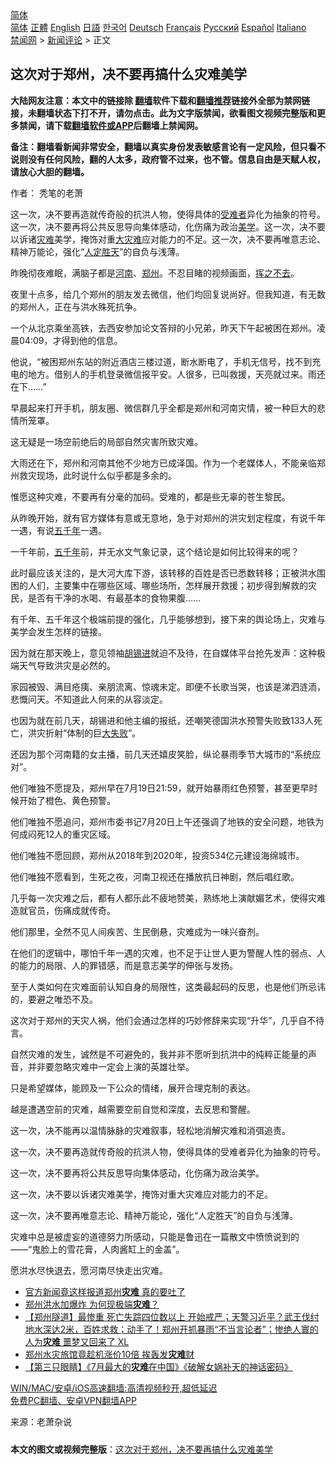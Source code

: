  <!-- 面包屑导航 --> <div class="breadcrumb"><!-- GTranslate: https://gtranslate.io/ -->  <div class="switcher notranslate">  <div class="selected">  <a href="#" onclick="return false;"> 简体</a>  </div>  <div class="option">  <a href="https://www.bannedbook.org" onclick="doGTranslate('zh-CN|zh-CN');jQuery('div.switcher div.selected a').html(jQuery(this).html());return false;" title="简体中文" class="nturl selected"> 简体</a>  <a href="https://www.bannedbook.org/zh-tw/" onclick="doGTranslate('zh-CN|zh-TW');jQuery('div.switcher div.selected a').html(jQuery(this).html());return false;" title="繁體中文" class="nturl"> 正體</a>  <a href="https://www.bannedbook.org/en/" onclick="doGTranslate('zh-CN|en');jQuery('div.switcher div.selected a').html(jQuery(this).html());return false;" title="English" class="nturl"> English</a>  <a href="https://www.bannedbook.org/ja/" onclick="doGTranslate('zh-CN|ja');jQuery('div.switcher div.selected a').html(jQuery(this).html());return false;" title="日本語" class="nturl"> 日語</a>  <a href="https://www.bannedbook.org/ko/" onclick="doGTranslate('zh-CN|ko');jQuery('div.switcher div.selected a').html(jQuery(this).html());return false;" title="한국어" class="nturl"> 한국어</a>  <a href="https://www.bannedbook.org/de/" onclick="doGTranslate('zh-CN|de');jQuery('div.switcher div.selected a').html(jQuery(this).html());return false;" title="Deutsch" class="nturl"> Deutsch</a>  <a href="https://www.bannedbook.org/fr/" onclick="doGTranslate('zh-CN|fr');jQuery('div.switcher div.selected a').html(jQuery(this).html());return false;" title="Français" class="nturl"> Français</a>  <a href="https://www.bannedbook.org/ru/" onclick="doGTranslate('zh-CN|ru');jQuery('div.switcher div.selected a').html(jQuery(this).html());return false;" title="Русский" class="nturl"> Русский</a>  <a href="https://www.bannedbook.org/es/" onclick="doGTranslate('zh-CN|es');jQuery('div.switcher div.selected a').html(jQuery(this).html());return false;" title="Español" class="nturl"> Español</a>  <a href="https://www.bannedbook.org/it/" onclick="doGTranslate('zh-CN|it');jQuery('div.switcher div.selected a').html(jQuery(this).html());return false;" title="Italiano" class="nturl"> Italiano</a>  </div>  </div>      <div class='breadcrumb-sub'><!-- Breadcrumb NavXT 6.3.0 --> <a href="https://www.bannedbook.org/" class="home">禁闻网</a> &gt; <a href="https://www.bannedbook.org/bnews/comments/" class="category">新闻评论</a> &gt; 正文</div></div><h2>这次对于郑州，决不要再搞什么灾难美学</h2> <p class="notice"><b>大陆网友注意：本文中的链接除 <a href="https://github.com/bannedbook/fanqiang" >翻墙</a>软件下载和<a href="https://github.com/killgcd/justmysocks/blob/master/README.md">翻墙推荐</a>链接外全部为禁网链接，未翻墙状态下打不开，请勿点击。此为文字版禁闻，欲看图文视频完整版和更多禁闻，请下载<a href="https://github.com/bannedbook/fanqiang">翻墙软件或APP</a>后翻墙上禁闻网。</p><p>备注：翻墙看新闻非常安全，翻墙以真实身份发表敏感言论有一定风险，但只看不说则没有任何风险，翻的人太多，政府管不过来，也不管。信息自由是天赋人权，请放心大胆的翻墙。</b></p>  <div class="entry"> <p>作者： 秃笔的老萧</p> <p id="summary">这一次，决不要再造就传奇般的抗洪人物，使得具体的<a href="https://www.bannedbook.org/bnews/tag/%E5%8F%97%E9%9A%BE%E8%80%85/" class="st_tag internal_tag" rel="tag" title="标签 受难者 下的日志">受难者</a>异化为抽象的符号。这一次，决不要再将公共反思导向集体感动，化伤痛为政治<a href="https://www.bannedbook.org/bnews/tag/%E7%BE%8E%E5%AD%A6/" class="st_tag internal_tag" rel="tag" title="标签 美学 下的日志">美学</a>。这一次，决不要以诉诸<a href="https://www.bannedbook.org/bnews/tag/%E7%81%BE%E9%9A%BE/" class="st_tag internal_tag" rel="tag" title="标签 灾难 下的日志">灾难</a>美学，掩饰对重<a href="https://www.bannedbook.org/bnews/tag/%E5%A4%A7%E7%81%BE%E9%9A%BE/" class="st_tag internal_tag" rel="tag" title="标签 大灾难 下的日志">大灾难</a>应对能力的不足。这一次，决不要再唯意志论、精神万能论，强化“<a href="https://www.bannedbook.org/bnews/tag/%E4%BA%BA%E5%AE%9A%E8%83%9C%E5%A4%A9/" class="st_tag internal_tag" rel="tag" title="标签 人定胜天 下的日志">人定胜天</a>”的自负与浅薄。</p> <p>昨晚彻夜难眠，满脑子都是<a href="https://www.bannedbook.org/bnews/tag/%e6%b2%b3%e5%8d%97/" class="st_tag internal_tag" rel="tag" title="标签 河南 下的日志">河南</a>、<a href="https://www.bannedbook.org/bnews/tag/%e9%83%91%e5%b7%9e/" class="st_tag internal_tag" rel="tag" title="标签 郑州 下的日志">郑州</a>。不忍目睹的视频画面，<span class='wp_keywordlink'><a href="https://www.bannedbook.org/forum2/topic1699.html" title="正见网《章冬：挥之不去》" target="_blank">挥之不去</a></span>。</p> <p>夜里十点多，给几个郑州的朋友发去微信，他们均回复说尚好。但我知道，有无数的郑州人，正在与洪水殊死抗争。</p> <p>一个从北京乘坐高铁，去西安参加论文答辩的小兄弟，昨天下午起被困在郑州。凌晨04:09，才得到他的信息。</p> <p>他说，“被困郑州东站的附近酒店三楼过道，断水断电了，手机无信号，找不到充电的地方。借别人的手机登录微信报平安。人很多，已叫救援，天亮就过来。雨还在下……”</p> <p>早晨起来打开手机，朋友圈、微信群几乎全都是郑州和河南灾情，被一种巨大的悲情所笼罩。</p> <p>这无疑是一场空前绝后的局部自然灾害所致灾难。</p> <p>大雨还在下，郑州和河南其他不少地方已成泽国。作为一个老媒体人，不能亲临郑州救灾现场，此时说什么似乎都是多余的。</p>  <p>惟愿这种灾难，不要再有分毫的加码。受难的，都是些无辜的苍生黎民。</p> <p>从昨晚开始，就有官方媒体有意或无意地，急于对郑州的洪灾划定程度，有说千年一遇，有说<span class='wp_keywordlink'><a href="https://www.bannedbook.org/forum24/topic769.html" title="上下五千年历史真貌" target="_blank">五千年</a></span>一遇。</p> <p>一千年前，<a href="https://www.bannedbook.org/bnews/tag/%E4%BA%94%E5%8D%83%E5%B9%B4/" class="st_tag internal_tag" rel="tag" title="标签 五千年 下的日志">五千年</a>前，并无水文气象记录，这个结论是如何比较得来的呢？</p> <p>此时最应该关注的，是大河大库下游，该转移的百姓是否已悉数转移；正被洪水围困的人们，主要集中在哪些区域、哪些场所，怎样展开救援；初步得到解救的灾民，是否有干净的水喝、有最基本的食物果腹……</p> <p>有千年、五千年这个极端前提的强化，几乎能够想到，接下来的舆论场上，灾难与美学会发生怎样的链接。</p> <p>因为就在那天晚上，意见领袖<a href="https://www.bannedbook.org/bnews/tag/%e8%83%a1%e9%94%a1%e8%bf%9b/" class="st_tag internal_tag" rel="tag" title="标签 胡锡进 下的日志">胡锡进</a>就迫不及待，在自媒体平台抢先发声：这种极端天气导致洪灾是必然的。</p> <p>家园被毁、满目疮痍、亲朋流离、惊魂未定。即便不长歌当哭，也该是涕泗涟洏，悲慨问天。不知道此人何来的从容淡定。</p> <p>也因为就在前几天，胡锡进和他主编的报纸，还嘲笑德国洪水预警失败致133人死亡，洪灾折射“体制的巨<span class='wp_keywordlink'><a href="https://www.bannedbook.org/forum2/topic896.html" title="布熱津斯基： 大失敗 —— 20世紀共產主義的興亡" target="_blank">大失败</a></span>”。</p> <p>还因为那个河南籍的女主播，前几天还嬉皮笑脸，纵论暴雨季节大城市的“系统应对”。</p>  <p>他们唯独不愿提及，郑州早在7月19日21:59，就开始暴雨红色预警，甚至更早时候开始了橙色、黄色预警。</p> <p>他们唯独不愿追问，郑州市委书记7月20日上午还强调了地铁的安全问题，地铁为何成闷死12人的重灾区域。</p> <p>他们唯独不愿回顾，郑州从2018年到2020年，投资534亿元建设海绵城市。</p> <p>他们唯独不愿看到，生死之夜，河南卫视还在播放抗日神剧，然后唱红歌。</p> <p>几乎每一次灾难之后，都有人都乐此不疲地赞美，熟练地上演献媚艺术，使得灾难造就官员，伤痛成就传奇。</p> <p>他们那里，全然不见人间疾苦、生民倒悬，灾难成为一味兴奋剂。</p> <p>在他们的逻辑中，哪怕千年一遇的灾难，也不足于让世人更为警醒人性的弱点、人的能力的局限、人的罪错感，而是意志美学的伸张与发扬。</p> <p>至于人类如何在灾难面前认知自身的局限性，这类最起码的反思，也是他们所忌讳的，要避之唯恐不及。</p> <p>这次对于郑州的天灾人祸，他们会通过怎样的巧妙修辞来实现“升华”，几乎自不待言。</p>  <p>自然灾难的发生，诚然是不可避免的，我并非不愿听到抗洪中的纯粹正能量的声音，并非要忽略灾难中一定会上演的英雄壮举。</p> <p>只是希望媒体，能顾及一下公众的情绪，展开合理克制的表达。</p> <p>越是遭遇空前的灾难，越需要空前自觉和深度，去反思和警醒。</p> <p>这一次，决不能再以温情脉脉的灾难叙事，轻松地消解灾难和消弭追责。</p> <p>这一次，决不要再造就传奇般的抗洪人物，使得具体的受难者异化为抽象的符号。</p> <p>这一次，决不要再将公共反思导向集体感动，化伤痛为政治美学。</p> <p>这一次，决不要以诉诸灾难美学，掩饰对重大灾难应对能力的不足。</p> <p>这一次，决不要再唯意志论、精神万能论，强化“人定胜天”的自负与浅薄。</p> <p>灾难中总是被虚妄的道德努力所感动，只能是鲁迅在一篇散文中愤愤说到的——“鬼脸上的雪花膏，人肉酱缸上的金盖”。</p>  <p>愿洪水尽快退去，愿河南尽快走出灾难。</p> <ul class='op-related-articles' title='相关阅读'> <li><a href='https://www.bannedbook.org/bnews/cnnews/20210724/1593161.html' target='_blank'>官方新闻竟这样报道郑州<b>灾难</b> 真的要吐了</a></li> <li><a href='https://www.bannedbook.org/bnews/comments/20210723/1592615.html' target='_blank'>郑州洪水加爆炸 为何现极端<b>灾难</b>？</a></li> <li><a href='https://www.bannedbook.org/bnews/bannedvideo/20210723/1592538.html' target='_blank'>【郑州隧道】最惨重 死亡失踪四位数以上 开始戒严；天警习近平？武王伐纣地水深达2米，百姓求救；动手了！郑州开抓暴雨“不当言论者”；惨绝人寰的人为<b>灾难</b> 噩梦又回来了  XL</a></li> <li><a href='https://www.bannedbook.org/bnews/cnnews/20210723/1592446.html' target='_blank'>郑州水灾旅馆竟趁机涨价10倍 挨轰发<b>灾难</b>财</a></li> <li><a href='https://www.bannedbook.org/bnews/comments/20210723/1592395.html' target='_blank'>【第三只眼睛】《7月最大的<b>灾难</b>在中国》《破解女娲补天的神话密码》</a></li> </ul> <p class="texttj"> <a href="https://github.com/bannedbook/fanqiang/wiki/V2ray%E6%9C%BA%E5%9C%BA" target="_blank">WIN/MAC/安卓/iOS高速翻墙:高清视频秒开,超低延迟</a><br/> <a href="https://github.com/bannedbook/fanqiang/wiki/%E7%A6%81%E9%97%BB%E7%BD%91%E5%AE%89%E5%8D%93%E7%BF%BB%E5%A2%99%E6%96%B0%E9%97%BBAPP" target="_blank">免费PC翻墙、安卓VPN翻墙APP</a></p><p> 来源：老萧杂说 </p><a name='sharetosocial'></a>  <div style="margin-bottom:5px;padding-bottom:5px;clear:both"> <div id="archive-pix-1" class="banner-ads"> <!-- AuctionX Display platform tag START --> <div id="26318x728x90x621x_ADSLOT2" clicktrack="%%CLICK_URL_ESC%%"></div> <!-- AuctionX Display platform tag END --> </div> <div id="archive-pix-2" class="banner-ads"> <!-- AuctionX Display platform tag START --> <div id="26315x300x250x621x_ADSLOT2" clicktrack="%%CLICK_URL_ESC%%"></div> <!-- AuctionX Display platform tag END --> </div> </div>  <div id="archive-pix-1" class="banner-ads"> <!-- AuctionX Display platform tag START --> <div id="26318x728x90x621x_ADSLOT3" clicktrack="%%CLICK_URL_ESC%%"></div> <!-- AuctionX Display platform tag END --> </div> <div><b>本文的图文或视频完整版</b>：<a href='https://www.bannedbook.org/bnews/comments/20210724/1593256.html'>这次对于郑州，决不要再搞什么灾难美学</a></div>  </div><!--END ENTRY--> 